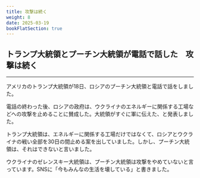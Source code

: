 ```yaml
---
title: 攻撃は続く
weight: 8
date: 2025-03-19
bookFlatSection: true
---
```

## トランプ大統領とプーチン大統領が電話で話した　攻撃は続く
---
アメリカのトランプ大統領が18日、ロシアのプーチン大統領と電話で話をしました。

電話の終わった後、ロシアの政府は、ウクライナのエネルギーに関係する工場などへの攻撃を止めることに賛成した。大統領がすぐに軍に伝えた、と発表しました。

トランプ大統領は、エネルギーに関係する工場だけではなくて、ロシアとウクライナの戦い全部を30日の間止める案を出していました。しかし、プーチン大統領は、それはできないと言いました。

ウクライナのゼレンスキー大統領は、プーチン大統領は攻撃をやめていないと言っています。SNSに「今もみんなの生活を壊している」と書きました。